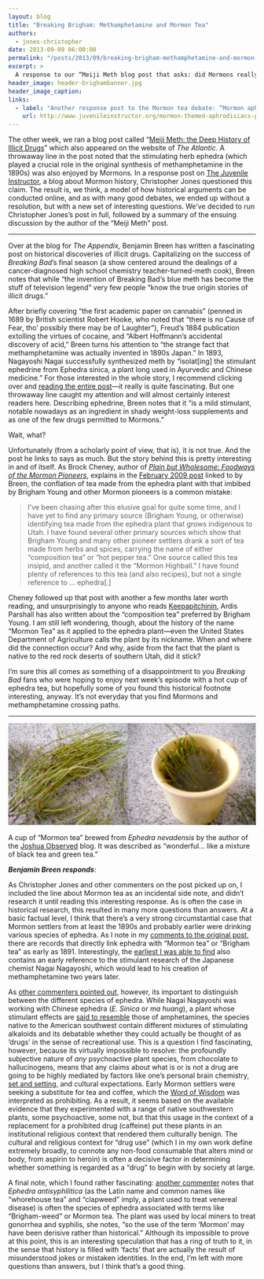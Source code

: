 ```yaml
---
layout: blog
title: "Breaking Brigham: Methamphetamine and Mormon Tea"
authors:
  - jones-christopher
date: 2013-09-09 06:00:00
permalink: "/posts/2013/09/breaking-brigham-methamphetamine-and-mormon-tea"
excerpt: >
  A response to our “Meiji Meth blog post that asks: did Mormons really drink tea made from ephedra, a stimulant that is a crucial precursor for methamphetamine?
header_image: header-brighambanner.jpg
header_image_caption: 
links: 
  - label: "Another response post to the Mormon tea debate: “Mormon aphrodisiacs”"
    url: http://www.juvenileinstructor.org/mormon-themed-aphrodisiacs-part-1-of-4-damiana-possibly-nsfw/
---
```

<p class="alternate-voice">The other week, we ran a blog post called “<a href="http://theappendix.net/blog/2013/8/how-drugs-get-discovered">Meiji Meth: the Deep History of Illicit Drugs</a>” which also appeared on the website of <em>The Atlantic.</em> A throwaway line in the post noted that the stimulating herb ephedra (which played a crucial role in the original synthesis of methamphetamine in the 1890s) was also enjoyed by Mormons. In a response post on <a href="http://www.juvenileinstructor.org/breaking-brigham-or-methamphetamine-and-mormon-tea/">The Juvenile Instructor</a>, a blog about Mormon history, Christopher Jones questioned this claim. The result is, we think, a model of how historical arguments can be conducted online, and as with many good debates, we ended up without a resolution, but with a new set of interesting questions. We’ve decided to run Christopher Jones’s post in full, followed by a summary of the ensuing discussion by the author of the “Meiji Meth” post.</p>

<hr class="special" />

Over at the blog for *The Appendix,* Benjamin Breen has written a fascinating post on historical discoveries of illicit drugs. Capitalizing on the success of *Breaking Bad*’s final season (a show centered around the dealings of a cancer-diagnosed high school chemistry teacher-turned-meth cook), Breen notes that while “the invention of Breaking Bad‘s blue meth has become the stuff of television legend” very few people “know the true origin stories of illicit drugs.”

After briefly covering “the first academic paper on cannabis” (penned in 1689 by British scientist Robert Hooke, who noted that “there is no Cause of Fear, tho’ possibly there may be of Laughter”), Freud’s 1884 publication extolling the virtues of cocaine, and “Albert Hoffmann’s accidental discovery of acid,” Breen turns his attention to “the strange fact that methamphetamine was actually invented in 1890s Japan.” In 1893, Nagayoshi Nagai successfully synthesized meth by “isolat[ing] the stimulant ephedrine from Ephedra sinica, a plant long used in Ayurvedic and Chinese medicine.”  For those interested in the whole story, I recommend clicking over and [reading the entire post](http://theappendix.net/blog/2013/8/how-drugs-get-discovered)—it really is quite fascinating. But one throwaway line caught my attention and will almost certainly interest readers here. Describing ephedrine, Breen notes that it “is a mild stimulant, notable nowadays as an ingredient in shady weight-loss supplements and as one of the few drugs permitted to Mormons.”

Wait, what?

Unfortunately (from a scholarly point of view, that is), it is not true. And the post he links to says as much. But the story behind this is pretty interesting in and of itself. As Brock Cheney, author of [*Plain but Wholesome: Foodways of the Mormon Pioneers*](http://www.amazon.com/Plain-but-Wholesome-Foodways-Pioneers/dp/1607812088), explains in the [February 2009 post](http://pioneerfoodie.blogspot.com/2009/02/in-news-mormon-tea.html) linked to by Breen, the conflation of tea made from the ephedra plant with that imbibed by Brigham Young and other Mormon pioneers is a common mistake:

>I’ve been chasing after this elusive goal for quite some time, and I have yet to find any primary source (Brigham Young, or otherwise) identifying tea made from the ephedra plant that grows indigenous to Utah. I have found several other primary sources which show that Brigham Young and many other pioneer settlers drank a sort of tea made from herbs and spices, carrying the name of either “composition tea” or “hot pepper tea.” One source called this tea insipid, and another called it the “Mormon Highball.” I have found plenty of references to this tea (and also recipes), but not a single reference to … ephedra[.]

Cheney followed up that post with another a few months later worth reading, and unsurprisingly to anyone who reads [Keepapitchinin](http://www.keepapitchinin.org/), Ardis Parshall has also written about the “composition tea” preferred by Brigham Young. I am still left wondering, though, about the history of the name “Mormon Tea” as it applied to the ephedra plant—even the United States Department of Agriculture calls the plant by its nickname. When and where did the connection occur? And why, aside from the fact that the plant is native to the red rock deserts of southern Utah, did it stick? 

I’m sure this all comes as something of a disappointment to you *Breaking Bad* fans who were hoping to enjoy next week’s episode with a hot cup of ephedra tea, but hopefully some of you found this historical footnote interesting, anyway. It’s not everyday that you find Mormons and methamphetamine crossing paths.

<hr class="special" />

<div class="inline-image alternate-voice">
  <a class="fancybox" href="/images/blog/2013/09/dscn0113-large.jpg">
    <img src="/images/blog/2013/09/dscn0113-medium.jpg" width="640" alt="Mormon tea" />
  </a>
  <p class="caption">
    <span class="credit">A cup of “Mormon tea” brewed from <em>Ephedra nevadensis</em> by the author of the <a href="http://joshuaobserves.wordpress.com/2008/09/13/mormon-tea/">Joshua Observed</a> blog. It was described as “wonderful… like a mixture of black tea and green tea.” </span>
  </p>
</div>

**<em>Benjamin Breen responds</em>**:

As Christopher Jones and other commenters on the post picked up on, I included the line about Mormon tea as an incidental side note, and didn’t research it until reading this interesting response. As is often the case in historical research, this resulted in many more questions than answers. At a basic factual level, I think that there’s a very strong circumstantial case that Mormon settlers from at least the 1890s and probably earlier were drinking various species of ephedra. As I note in my [comments to the original post](http://www.juvenileinstructor.org/breaking-brigham-or-methamphetamine-and-mormon-tea/#comment-331545), there are records that directly link ephedra with “Mormon tea” or “Brigham tea” as early as 1891. Interestingly, the [earliest I was able to find](http://books.google.com/books?id=kopPAQAAIAAJ&pg=PA602&dq=%22mormon+tea%22+ephedra&hl=en&sa=X&ei=l-UtUvnmD4aQ9QTnoIHQAw&ved=0CEwQ6AEwAQ) also contains an early reference to the stimulant research of the Japanese chemist Nagai Nagayoshi, which would lead to his creation of methamphetamine two years later. 

As [other commenters pointed out](http://www.juvenileinstructor.org/breaking-brigham-or-methamphetamine-and-mormon-tea/#comment-331554), however, its important to distinguish between the different species of ephedra. While Nagai Nagayoshi was working with Chinese ephedra (*E. Sinica* or *ma huang*), a plant whose stimulant effects are [said to resemble](http://www.erowid.org/experiences/subs/exp_Ephedra_sinica.shtml) those of amphetamines, the species native to the American southwest contain different mixtures of stimulating alkaloids and its debatable whether they could actually be thought of as ‘drugs’ in the sense of recreational use. This is a question I find fascinating, however, because its virtually impossible to resolve: the profoundly subjective nature of *any* psychoactive plant species, from chocolate to hallucinogens, means that any claims about what is or is not a drug are going to be highly mediated by factors like one’s personal brain chemistry, [set and setting](https://en.wikipedia.org/wiki/Set_and_setting), and cultural expectations. Early Mormon settlers were seeking a substitute for tea and coffee, which the [Word of Wisdom](https://en.wikipedia.org/wiki/Word_of_Wisdom#Hot_drinks) was interpreted as prohibiting. As a result, it seems based on the available evidence that they experimented with a range of native southwestern plants, some psychoactive, some not, but that this usage in the context of a replacement for a prohibited drug (caffeine) put these plants in an institutional religious context that rendered them culturally benign. The cultural and religious context for “drug use” (which I in my own work define extremely broadly, to connote any non-food consumable that alters mind or body, from aspirin to heroin) is often a decisive factor in determining whether something is regarded as a “drug” to begin with by society at large. 

A final note, which I found rather fascinating: [another commenter](http://www.juvenileinstructor.org/breaking-brigham-or-methamphetamine-and-mormon-tea/#comment-331549) notes that *Ephedra antisyphilitica* (as the Latin name and common names like “whorehouse tea” and “clapweed” imply, a plant used to treat venereal disease) is often the species of ephedra associated with terms like “Brigham-weed” or Mormon tea. The plant was used by local miners to treat gonorrhea and syphilis, she notes, “so the use of the term ‘Mormon’ may have been derisive rather than historical.” Although its impossible to prove at this point, this is an interesting speculation that has a ring of truth to it, in the sense that history is filled with ‘facts’ that are actually the result of misunderstood jokes or mistaken identities. In the end, I’m left with more questions than answers, but I think that’s a good thing.